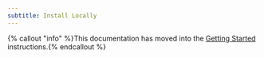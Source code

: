 ```yaml
---
subtitle: Install Locally
---
```


{% callout "info" %}This documentation has moved into the <a href="/docs/getting-started/">Getting Started</a> instructions.{% endcallout %}

